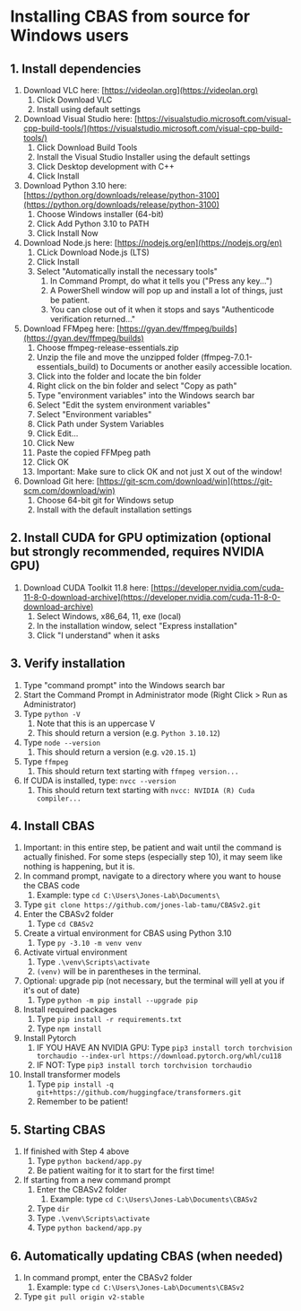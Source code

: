 # Installing CBAS from source for Windows users

## 1. Install dependencies
   1. Download VLC here: [https://videolan.org](https://videolan.org)
      1. Click Download VLC
      2. Install using default settings
   2. Download Visual Studio here: [https://visualstudio.microsoft.com/visual-cpp-build-tools/](https://visualstudio.microsoft.com/visual-cpp-build-tools/)
      1. Click Download Build Tools
      2. Install the Visual Studio Installer using the default settings
      3. Click Desktop development with C++
      4. Click Install
   3. Download Python 3.10 here: [https://python.org/downloads/release/python-3100](https://python.org/downloads/release/python-3100)
      1. Choose Windows installer (64-bit)
      2. Click Add Python 3.10 to PATH
      3. Click Install Now
   4. Download Node.js here: [https://nodejs.org/en](https://nodejs.org/en)
      1. CLick Download Node.js (LTS)
      2. Click Install
      3. Select "Automatically install the necessary tools"
         1. In Command Prompt, do what it tells you ("Press any key...")
         2. A PowerShell window will pop up and install a lot of things, just be patient.
         3. You can close out of it when it stops and says "Authenticode verification returned..."
   5. Download FFMpeg here: [https://gyan.dev/ffmpeg/builds](https://gyan.dev/ffmpeg/builds)
      1. Choose ffmpeg-release-essentials.zip
      2. Unzip the file and move the unzipped folder (ffmpeg-7.0.1-essentials_build) to Documents or another easily accessible location.
      3. Click into the folder and locate the bin folder
      4. Right click on the bin folder and select "Copy as path"
      5. Type "environment variables" into the Windows search bar
      6. Select "Edit the system environment variables"
      7. Select "Environment variables"
      8. Click Path under System Variables
      9. Click Edit...
      10. Click New
      11. Paste the copied FFMpeg path
      12. Click OK
      13. Important: Make sure to click OK and not just X out of the window!
  1.  Download Git here: [https://git-scm.com/download/win](https://git-scm.com/download/win)
         1.  Choose 64-bit git for Windows setup
         2.  Install with the default installation settings

## 2. Install CUDA for GPU optimization (optional but **strongly** recommended, requires NVIDIA GPU)
   1. Download CUDA Toolkit 11.8 here: [https://developer.nvidia.com/cuda-11-8-0-download-archive](https://developer.nvidia.com/cuda-11-8-0-download-archive)
      1. Select Windows, x86_64, 11, exe (local)
      2. In the installation window, select "Express installation"
      3. Click "I understand" when it asks

## 3. Verify installation
   1. Type "command prompt" into the Windows search bar
   2. Start the Command Prompt in Administrator mode (Right Click > Run as Administrator)
   3. Type `python -V`
      1. Note that this is an uppercase V
      2. This should return a version (e.g. `Python 3.10.12`)
   4. Type `node --version`
      1. This should return a version (e.g. `v20.15.1`)
   5. Type `ffmpeg`
      1. This should return text starting with `ffmpeg version...`
   6. If CUDA is installed, type: `nvcc --version`
      1. This should return text starting with `nvcc: NVIDIA (R) Cuda compiler...`

## 4. Install CBAS
   1. Important: in this entire step, be patient and wait until the command is actually finished. For some steps (especially step 10), it may seem like nothing is happening, but it is.
   2. In command prompt, navigate to a directory where you want to house the CBAS code
      1. Example: type `cd C:\Users\Jones-Lab\Documents\`
   3. Type `git clone https://github.com/jones-lab-tamu/CBASv2.git`
   4. Enter the CBASv2 folder
      1. Type `cd CBASv2`
   5. Create a virtual environment for CBAS using Python 3.10
      1. Type `py -3.10 -m venv venv`
   6. Activate virtual environment
      1. Type `.\venv\Scripts\activate`
      2. `(venv)` will be in parentheses in the terminal.
   7. Optional: upgrade pip (not necessary, but the terminal will yell at you if it's out of date)
      1. Type `python -m pip install --upgrade pip`
   8. Install required packages
      1. Type `pip install -r requirements.txt`
      2. Type `npm install`
   9. Install Pytorch
      1.  IF YOU HAVE AN NVIDIA GPU: Type `pip3 install torch torchvision torchaudio --index-url https://download.pytorch.org/whl/cu118`
	  2.  IF NOT: Type `pip3 install torch torchvision torchaudio`
  1.  Install transformer models
      1.  Type `pip install -q git+https://github.com/huggingface/transformers.git`
      2.  Remember to be patient!

## 5. Starting CBAS
   1. If finished with Step 4 above
      1. Type `python backend/app.py`
      2. Be patient waiting for it to start for the first time!
   2. If starting from a new command prompt
      1. Enter the CBASv2 folder
         1. Example: type `cd C:\Users\Jones-Lab\Documents\CBASv2`
      2. Type `dir`
      3. Type `.\venv\Scripts\activate`
      4. Type `python backend/app.py`
   
## 6. Automatically updating CBAS (when needed)
   1. In command prompt, enter the CBASv2 folder
      1. Example: type `cd C:\Users\Jones-Lab\Documents\CBASv2`
   2. Type `git pull origin v2-stable`



